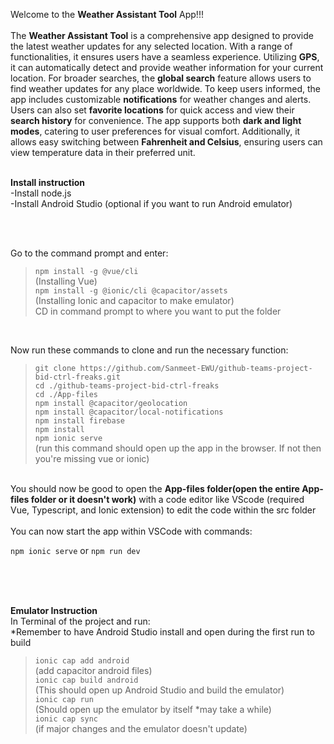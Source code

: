 Welcome to the **Weather Assistant Tool** App!!! <br/>
<br/>
The **Weather Assistant Tool** is a comprehensive app designed to provide the latest weather updates for any selected location. With a range of functionalities, it ensures users have a seamless experience. Utilizing **GPS**, it can automatically detect and provide weather information for your current location. For broader searches, the **global search** feature allows users to find weather updates for any place worldwide. To keep users informed, the app includes customizable **notifications** for weather changes and alerts. Users can also set **favorite locations** for quick access and view their **search history** for convenience. The app supports both **dark and light modes**, catering to user preferences for visual comfort. Additionally, it allows easy switching between **Fahrenheit and Celsius**, ensuring users can view temperature data in their preferred unit.
<br/>
<br/>




**Install instruction** <br/>
-Install node.js <br/>
-Install Android Studio (optional if you want to run Android emulator)<br/>

<br/>
<br/>

Go to the command prompt and enter: <br/>
> ``npm install -g @vue/cli`` <br/>
(Installing Vue) <br/>
> ``npm install -g @ionic/cli @capacitor/assets`` <br/>
(Installing Ionic and capacitor to make emulator) <br/>
CD in command prompt to where you want to put the folder <br/>
<br/>

Now run these commands to clone and run the necessary function: <br/>

> ``git clone https://github.com/Sanmeet-EWU/github-teams-project-bid-ctrl-freaks.git`` <br/>
> ``cd ./github-teams-project-bid-ctrl-freaks`` <br/>
> ``cd ./App-files`` <br/>
> ``npm install @capacitor/geolocation`` <br/>
> ``npm install @capacitor/local-notifications`` <br/>
> ``npm install firebase`` <br/>
> ``npm install `` <br/>
> ``npm ionic serve`` <br/>
(run this command should open up the app in the browser. If not then you're missing vue or ionic) <br/>
<br/>
You should now be good to open the <b>App-files folder(open the entire App-files folder or it doesn't work)</b> with a code editor like VScode (required Vue, Typescript, and Ionic extension) to edit the code within the src folder <br/>
<br/>
You can now start the app within VSCode with commands: <br/>

``npm ionic serve`` or ``npm run dev``

<br/>
<br/>
<br/>

<b>Emulator Instruction</b> <br/>
In Terminal of the project and run: <br/>
*Remember to have Android Studio install and open during the first run to build  <br/>
> ``ionic cap add android`` <br/>
(add capacitor android files) <br/>
> ``ionic cap build android`` <br/>
(This should open up Android Studio and build the emulator) <br/>
> ``ionic cap run`` <br/>
(Should open up the emulator by itself *may take a while) <br/>
> ``ionic cap sync`` <br/> (if major changes and the emulator doesn't update)





